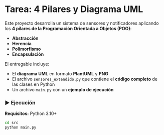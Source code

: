 # Tarea: 4 Pilares y Diagrama UML

Este proyecto desarrolla un sistema de sensores y notificadores aplicando los **4 pilares de la Programación Orientada a Objetos (POO)**:  
- **Abstracción**  
- **Herencia**  
- **Polimorfismo**  
- **Encapsulación** 

El entregable incluye:  
- El **diagrama UML** en formato **PlantUML** y **PNG**  
- El archivo `sensores_extendido.py` que contiene el **código completo** de las clases en Python   
- Un archivo `main.py` con un **ejemplo de ejecución**

### ▶️ Ejecución

**Requisitos:** Python 3.10+

```bash
cd src
python main.py
